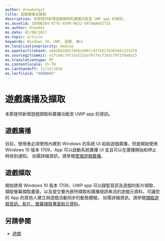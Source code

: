 ```yaml
---
author: drewbatgit
title: 遊戲廣播及擷取
description: 本節提供新增遊戲擷取和廣播功能至 UWP app 的資訊。
ms.assetid: 2DD0B384-8776-4599-9E52-4FC0AA682735
ms.author: drewbat
ms.date: 02/08/2017
ms.topic: article
keywords: Windows 10, UWP, 遊戲, 輸入
ms.localizationpriority: medium
ms.openlocfilehash: ad42b62d627dd4a506fc4ff451f6365d4133fd70
ms.sourcegitcommit: e2fca6c79f31e521ba76f7ecf343cf8f278e6a15
ms.translationtype: MT
ms.contentlocale: zh-TW
ms.lasthandoff: 11/15/2018
ms.locfileid: "6980665"
---
```

# <a name="game-broadcast-and-capture"></a>遊戲廣播及擷取

本節提供新增遊戲擷取和廣播功能至 UWP app 的資訊。

## <a name="game-broadcasting"></a>遊戲廣播
目前，使用者必須使用內建到 Windows 的系統 UI 起始遊戲廣播，但是開始使用 Windows 10 版本 1709，App 可以啟動系統廣播 UI 並且可以在廣播開始和停止時收到通知。 如需詳細資訊，請參閱[管理遊戲廣播](manage-game-broadcasting.md)。

## <a name="game-capture"></a>遊戲擷取
開始使用 Windows 10 版本 1709，UWP app 可以錄製音訊及遊戲的影片擷取、擷取螢幕擷取畫面，以及提交要內嵌所擷取和廣播視訊串流的遊戲元資料，可讓您的 App 的其他人建立與遊戲活動同步的動態體驗。 如需詳細資訊，請參閱[擷取遊戲音訊、影片、螢幕擷取畫面和元資料](capture-game-audio-video-screenshots-and-metadata.md)。



## <a name="see-also"></a>另請參閱

* [遊戲](index.md)